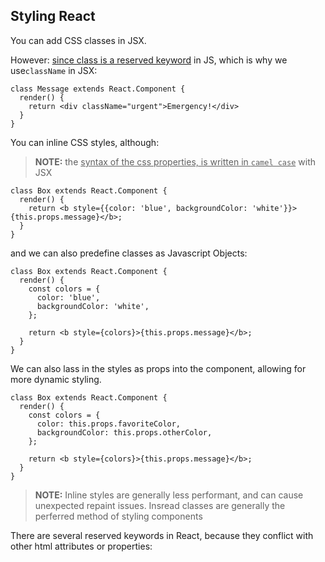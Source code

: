 ## Styling React

You can add CSS classes in JSX.

However: <u>since class is a reserved keyword</u> in JS, which is why we use`className` in JSX:

```react
class Message extends React.Component {
  render() {
    return <div className="urgent">Emergency!</div>
  }
}
```



You can inline CSS styles, although: 

> **NOTE:** the <u>syntax of the css properties, is written in `camel case`</u> with JSX

```react
class Box extends React.Component {
  render() {
    return <b style={{color: 'blue', backgroundColor: 'white'}}>{this.props.message}</b>;
  }
}
```

and we can also predefine classes as Javascript Objects:

```react
class Box extends React.Component {
  render() {
    const colors = {
      color: 'blue',
      backgroundColor: 'white',
    };

    return <b style={colors}>{this.props.message}</b>;
  }
}
```

We can also lass in the styles as props into the component, allowing for more dynamic styling. 

```react
class Box extends React.Component {
  render() {
    const colors = {
      color: this.props.favoriteColor,
      backgroundColor: this.props.otherColor,
    };

    return <b style={colors}>{this.props.message}</b>;
  }
}
```

> **NOTE:** Inline styles are generally less performant, and can cause unexpected repaint issues. Insread classes are generally the perferred method of styling components



There are several reserved keywords in React, because they conflict with other html attributes or properties:

[DomElements List]: https://reactjs.org/docs/dom-elements.html
[Javascript Reserved Keywords]: https://www.w3schools.com/js/js_reserved.asp





